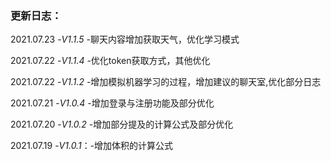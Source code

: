 ### 更新日志：

2021.07.23 -_V1.1.5_ -聊天内容增加获取天气，优化学习模式

2021.07.22 -_V1.1.4_ -优化token获取方式，其他优化

2021.07.22 -_V1.1.2_ -增加模拟机器学习的过程，增加建议的聊天室,优化部分日志

2021.07.21 -_V1.0.4_  -增加登录与注册功能及部分优化

2021.07.20 -_V1.0.2_ -增加部分提及的计算公式及部分优化

2021.07.19 -_V1.0.1_：-增加体积的计算公式